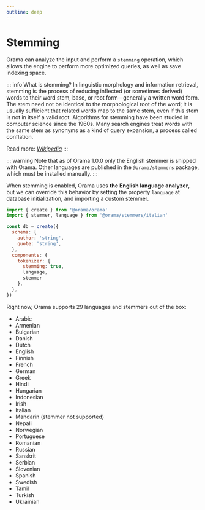 ```yaml
---
outline: deep
---
```


# Stemming

Orama can analyze the input and perform a `stemming` operation, which allows the engine to perform more optimized queries, as well as save indexing space.

::: info What is stemming?
In linguistic morphology and information retrieval, stemming is the process of reducing inflected (or sometimes derived) words to their word stem, base, or root form—generally a written word form. The stem need not be identical to the morphological root of the word; it is usually sufficient that related words map to the same stem, even if this stem is not in itself a valid root. Algorithms for stemming have been studied in computer science since the 1960s. Many search engines treat words with the same stem as synonyms as a kind of query expansion, a process called conflation.

Read more: [_Wikipedia_](https://en.wikipedia.org/wiki/Stemming)
::: 

::: warning
Note that as of Orama 1.0.0 only the English stemmer is shipped with Orama. Other languages are published in the `@orama/stemmers` package, which must be installed manually.
:::

When stemming is enabled, Orama uses **the English language analyzer**, but we can override this behavior by setting the property `language` at database initialization, and importing a custom stemmer.


```javascript copy
import { create } from '@orama/orama'
import { stemmer, language } from '@orama/stemmers/italian'

const db = create({
  schema: {
    author: 'string',
    quote: 'string',
  },
  components: {
    tokenizer: {
      stemming: true,
      language,
      stemmer
    },
  },
})
```

Right now, Orama supports 29 languages and stemmers out of the box:

- Arabic
- Armenian
- Bulgarian
- Danish
- Dutch
- English
- Finnish
- French
- German
- Greek
- Hindi
- Hungarian
- Indonesian
- Irish
- Italian
- Mandarin (stemmer not supported)
- Nepali
- Norwegian
- Portuguese
- Romanian
- Russian
- Sanskrit
- Serbian
- Slovenian
- Spanish
- Swedish
- Tamil
- Turkish
- Ukrainian